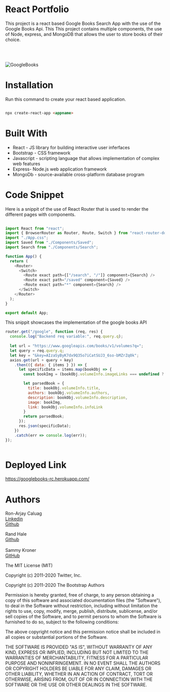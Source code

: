 # **React Portfolio**

This project is a react based Google Books Search App with the use of the Google Books Api. This This project contains multiple components, the use of Node, express, and MongoDB that allows the user to store books of their choice.

<br><br>

![GoogleBooks](https://user-images.githubusercontent.com/52800632/109890125-96cf1300-7c3b-11eb-9a95-ba1b0c575a60.gif)





# **Installation**

Run this command to create your react based application.

```html

npx create-react-app <appname>

```

# **Built With**

<ul>
    <li> React - JS library for building interactive user inferfaces
    <li> Bootstrap - CSS framework
    <li> Javascript - scripting language that allows implementation of complex web features
    <li> Express- Node.js web application framework
    <li> MongoDb - source-available cross-platform database program </li>
</ul>

# **Code Snippet**
Here is a snippit of the use of React Router that is used to render the different pages with components.

```js
 
import React from "react";
import { BrowserRouter as Router, Route, Switch } from "react-router-dom";
import "./App.css";
import Saved from "./Components/Saved";
import Search from "./Components/Search";

function App() {
  return (
    <Router>
      <Switch>
        <Route exact path={["/search", "/"]} component={Search} />
        <Route exact path="/saved" component={Saved} />
        <Route exact path="*" component={Search} />
      </Switch>
    </Router>
  );
}

export default App;


```
This snippit showcases the implementation of the google books API
```js
router.get("/google", function (req, res) {
  console.log("Backend req variable:", req.query.q);
  
  let url = "https://www.googleapis.com/books/v1/volumes?q=";
  let query = req.query.q;
  let key = "&key=AIzaSyByK7dx9Q35o7iCatSUJ3_6so-bMZrZq0k";
  axios.get(url + query + key)
    .then(({ data: { items } }) => {
      let specificData = items.map(bookObj => {
        const bookImg = (bookObj.volumeInfo.imageLinks === undefined ? "" : `${bookObj.volumeInfo.imageLinks.thumbnail}`);

        let parsedBook = {
          title: bookObj.volumeInfo.title,
          authors: bookObj.volumeInfo.authors,
          description: bookObj.volumeInfo.description,
          image: bookImg,
          link: bookObj.volumeInfo.infoLink
        }
        return parsedBook;
      });
      res.json(specificData);
    })
    .catch(err => console.log(err));
});



```
# **Deployed Link**

https://googlebooks-rc.herokuapp.com/
# **Authors**

Ron-Arjay Caluag<br>
[Linkedin](https://www.linkedin.com/in/ron-arjay-caluag-00b29b182/)<br>
[Github](https://github.com/ArjayCaluag)

Rand Hale<br>
[Github](https://github.com/prophetrandl)
<br><br>
Sammy Kroner<br>
[GitHub](https://github.com/sammyk118)

The MIT License (MIT)

Copyright (c) 2011-2020 Twitter, Inc.

Copyright (c) 2011-2020 The Bootstrap Authors

Permission is hereby granted, free of charge, to any person obtaining a copy of this software and associated documentation files (the "Software"), to deal in the Software without restriction, including without limitation the rights to use, copy, modify, merge, publish, distribute, sublicense, and/or sell copies of the Software, and to permit persons to whom the Software is furnished to do so, subject to the following conditions:

The above copyright notice and this permission notice shall be included in all copies or substantial portions of the Software.

THE SOFTWARE IS PROVIDED "AS IS", WITHOUT WARRANTY OF ANY KIND, EXPRESS OR IMPLIED, INCLUDING BUT NOT LIMITED TO THE WARRANTIES OF MERCHANTABILITY, FITNESS FOR A PARTICULAR PURPOSE AND NONINFRINGEMENT. IN NO EVENT SHALL THE AUTHORS OR COPYRIGHT HOLDERS BE LIABLE FOR ANY CLAIM, DAMAGES OR OTHER LIABILITY, WHETHER IN AN ACTION OF CONTRACT, TORT OR OTHERWISE, ARISING FROM, OUT OF OR IN CONNECTION WITH THE SOFTWARE OR THE USE OR OTHER DEALINGS IN THE SOFTWARE.

